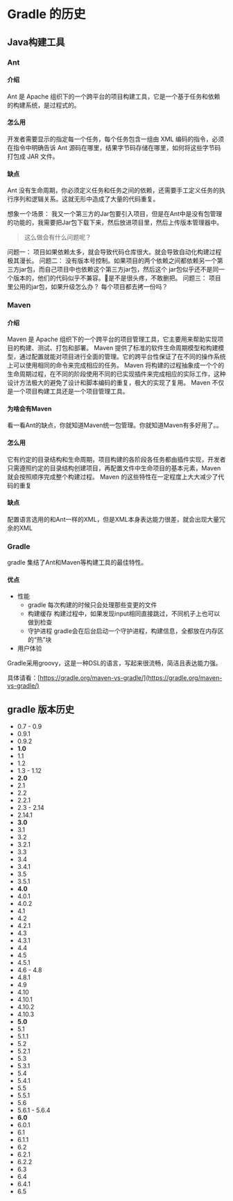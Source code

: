 # Gradle 的历史

## Java构建工具
### Ant 

#### 介绍
Ant 是 Apache 组织下的一个跨平台的项目构建工具，它是一个基于任务和依赖的构建系统，是过程式的。
#### 怎么用
开发者需要显示的指定每一个任务，每个任务包含一组由 XML 编码的指令，必须在指令中明确告诉 Ant 源码在哪里，结果字节码存储在哪里，如何将这些字节码打包成 JAR 文件。
#### 缺点
Ant 没有生命周期，你必须定义任务和任务之间的依赖，还需要手工定义任务的执行序列和逻辑关系。这就无形中造成了大量的代码重复。

想象一个场景： 我又一个第三方的Jar包要引入项目，但是在Ant中是没有包管理的功能的，我需要把Jar包下载下来，然后放进项目里，然后上传版本管理器中。

> 这么做会有什么问题呢？

问题一： 项目如果依赖太多，就会导致代码仓库很大。就会导致自动化构建过程极其漫长。
问题二： 没有版本号控制。如果项目的两个依赖之间都依赖另一个第三方jar包，而自己项目中也依赖这个第三方jar包，然后这个 jar包似乎还不是同一个版本的，他们的代码似乎不兼容。是不是很头疼，不敢删把。
问题三： 项目里公用的jar包，如果升级怎么办？ 每个项目都去拷一份吗？ 



### Maven

#### 介绍

Maven 是 Apache 组织下的一个跨平台的项目管理工具，它主要用来帮助实现项目的构建、测试、打包和部署。
Maven 提供了标准的软件生命周期模型和构建模型，通过配置就能对项目进行全面的管理。它的跨平台性保证了在不同的操作系统上可以使用相同的命令来完成相应的任务。
Maven 将构建的过程抽象成一个个的生命周期过程，在不同的阶段使用不同的已实现插件来完成相应的实际工作，这种设计方法极大的避免了设计和脚本编码的重复，极大的实现了复用。
Maven 不仅是一个项目构建工具还是一个项目管理工具。

#### 为啥会有Maven

看一看Ant的缺点，你就知道Maven统一包管理。你就知道Maven有多好用了。。

#### 怎么用

它有约定的目录结构和生命周期，项目构建的各阶段各任务都由插件实现，开发者只需遵照约定的目录结构创建项目，再配置文件中生命项目的基本元素，Maven 就会按照顺序完成整个构建过程。
Maven 的这些特性在一定程度上大大减少了代码的重复

#### 缺点

配置语言选用的和Ant一样的XML，但是XML本身表达能力很差，就会出现大量冗余的XML


### Gradle
gradle 集结了Ant和Maven等构建工具的最佳特性。

#### 优点

- 性能
  - gradle 每次构建的时候只会处理那些变更的文件
  - 构建缓存 构建过程中，如果发现input相同直接跳过，不同机子上也可以做到检查
  - 守护进程 gradle会在后台启动一个守护进程，构建信息，全都放在内存区的“热”块
- 用户体验

Gradle采用groovy，这是一种DSL的语言，写起来很流畅，简洁且表达能力强。

具体请看：[https://gradle.org/maven-vs-gradle/](https://gradle.org/maven-vs-gradle/)

## gradle 版本历史

- 0.7 - 0.9
- 0.9.1
- 0.9.2
- **1.0**
- 1.1
- 1.2
- 1.3 - 1.12
- **2.0**
- 2.1 
- 2.2
- 2.2.1
- 2.3 - 2.14
- 2.14.1
- **3.0**
- 3.1
- 3.2
- 3.2.1
- 3.3
- 3.4
- 3.4.1
- 3.5
- 3.5.1
- **4.0**
- 4.0.1
- 4.0.2
- 4.1
- 4.2
- 4.2.1
- 4.3
- 4.3.1
- 4.4
- 4.5
- 4.5.1
- 4.6 - 4.8
- 4.8.1
- 4.9
- 4.10
- 4.10.1
- 4.10.2
- 4.10.3
- **5.0**
- 5.1
- 5.1.1
- 5.2
- 5.2.1
- 5.3
- 5.3.1
- 5.4
- 5.4.1
- 5.5
- 5.5.1
- 5.6
- 5.6.1 - 5.6.4
- **6.0**
- 6.0.1
- 6.1
- 6.1.1
- 6.2
- 6.2.1
- 6.2.2
- 6.3
- 6.4
- 6.4.1
- 6.5
